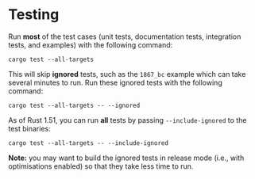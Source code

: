# Testing

Run **most** of the test cases (unit tests, documentation tests, integration tests, and examples) with the following command:

```shell
cargo test --all-targets
```

This will skip **ignored** tests, such as the `1867_bc` example which can take several minutes to run.
Run these ignored tests with the following command:

```shell
cargo test --all-targets -- --ignored
```

As of Rust 1.51, you can run **all** tests by passing `--include-ignored` to the test binaries:

```shell
cargo test --all-targets -- --include-ignored
```

**Note:** you may want to build the ignored tests in release mode (i.e., with optimisations enabled) so that they take less time to run.
